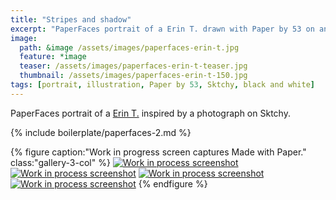 ```yaml
---
title: "Stripes and shadow"
excerpt: "PaperFaces portrait of a Erin T. drawn with Paper by 53 on an iPad."
image: 
  path: &image /assets/images/paperfaces-erin-t.jpg 
  feature: *image
  teaser: /assets/images/paperfaces-erin-t-teaser.jpg
  thumbnail: /assets/images/paperfaces-erin-t-150.jpg
tags: [portrait, illustration, Paper by 53, Sktchy, black and white]
---
```


PaperFaces portrait of a [Erin T.](http://sktchy.com/SUIJtH ) inspired by a photograph on Sktchy.

{% include boilerplate/paperfaces-2.md %}

{% figure caption:"Work in progress screen captures Made with Paper." class:"gallery-3-col" %}
[![Work in process screenshot](/assets/images/paperfaces-erin-t-process-1-600.jpg)](/assets/images/paperfaces-erin-t-process-1-lg.jpg) [![Work in process screenshot](/assets/images/paperfaces-erin-t-process-2-600.jpg)](/assets/images/paperfaces-erin-t-process-2-lg.jpg) [![Work in process screenshot](/assets/images/paperfaces-erin-t-process-3-600.jpg)](/assets/images/paperfaces-erin-t-process-3-lg.jpg) [![Work in process screenshot](/assets/images/paperfaces-erin-t-process-4-600.jpg)](/assets/images/paperfaces-erin-t-process-4-lg.jpg)
{% endfigure %}
